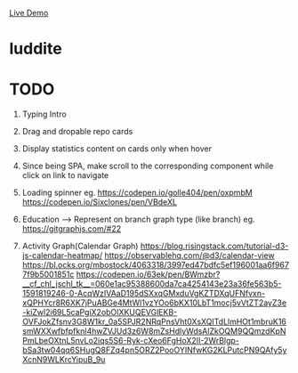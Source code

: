 [Live Demo](https://sanjmgr.github.io/luddite/)

# luddite

# TODO

1. Typing Intro
2. Drag and dropable repo cards
3. Display statistics content on cards only when hover
4. Since being SPA, make scroll to the corresponding component while click on link to navigate
5. Loading spinner
   eg. https://codepen.io/golle404/pen/oxpmbM
   https://codepen.io/Sixclones/pen/VBdeXL

6. Education --> Represent on branch graph type (like branch)
   eg. https://gitgraphjs.com/#22

7. Activity Graph(Calendar Graph)
   https://blog.risingstack.com/tutorial-d3-js-calendar-heatmap/
   https://observablehq.com/@d3/calendar-view
   https://bl.ocks.org/mbostock/4063318/3997ed47bdfc5ef196001aa6f9677f9b5001851c
   https://codepen.io/63ek/pen/BWmzbr?__cf_chl_jschl_tk__=060e1ac95388600da7ca4254143e23a36fe563b5-1591819246-0-AcqWzIVAaD195dSXxqGMxduVgKZTDXqUFNfvxn-xQPHYcr8R6XK7jPuABGe4MtWl1vzYOo6bKX10LbT1mocj5vVtZT2ayZ3e-kiZwl2i69L5caPgiX2obOIXKUQEVGlEKB-OVFJokZfsnv3G8W1kr_0a5SPJR2NRqPnsVht0XsXQITdLlmHOt1mbruK16smWXXwfbfpfknl4hwZVJUd3z6W8mZsHdlyWdsAlZkOQM9QQmzdKpNPmLbeOXtnL5nvLo2iqs5S6-Ryk-cXeo6FgHoX2II-2WrBlgp-bSa3tw04qq6SHugQ8FZq4pn5ORZ2PooOYINfwKG2KLPutcPN9QAfy5yXcnN9WLKrcYipuB_9u
